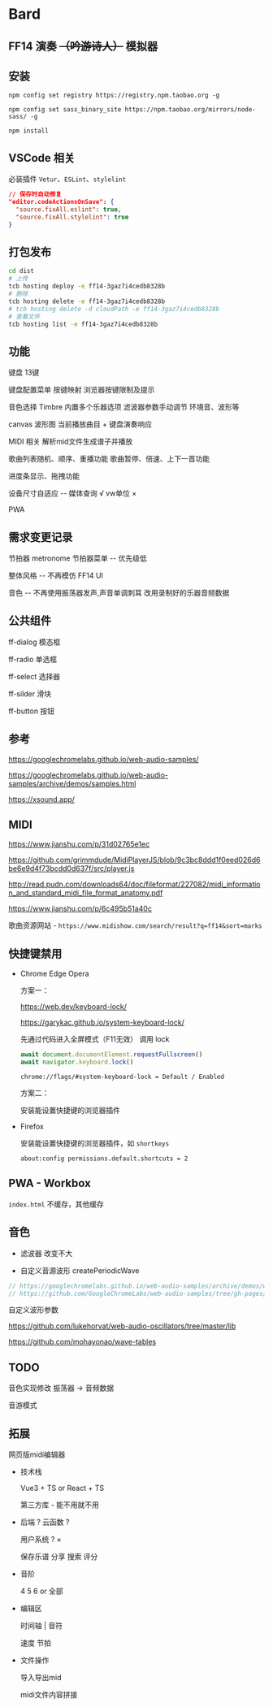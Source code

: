 # Bard

## FF14 演奏 <s>（吟游诗人）</s> 模拟器

## 安装

`npm config set registry https://registry.npm.taobao.org -g`

`npm config set sass_binary_site https://npm.taobao.org/mirrors/node-sass/ -g`

`npm install`

## VSCode 相关

必装插件 `Vetur`、`ESLint`、`stylelint`

```json
// 保存时自动修复
"editor.codeActionsOnSave": {
  "source.fixAll.eslint": true,
  "source.fixAll.stylelint": true
}
```

## 打包发布

```bash
cd dist
# 上传
tcb hosting deploy -e ff14-3gaz7i4cedb8328b
# 删除
tcb hosting delete -e ff14-3gaz7i4cedb8328b
# tcb hosting delete -d cloudPath -e ff14-3gaz7i4cedb8328b
# 查看文件
tcb hosting list -e ff14-3gaz7i4cedb8328b
```

## 功能

键盘 13键

键盘配置菜单 按键映射 浏览器按键限制及提示

音色选择 Timbre 内置多个乐器选项 滤波器参数手动调节 环境音、波形等

canvas 波形图  当前播放曲目 + 键盘演奏响应

MIDI 相关 解析mid文件生成谱子并播放

歌曲列表随机、顺序、重播功能 歌曲暂停、倍速、上下一首功能 

进度条显示、拖拽功能

设备尺寸自适应 -- 媒体查询 √  vw单位 ×

PWA

## 需求变更记录

节拍器 metronome 节拍器菜单 -- 优先级低

整体风格 -- 不再模仿 FF14 UI

音色 -- 不再使用振荡器发声,声音单调刺耳 改用录制好的乐器音频数据

## 公共组件

ff-dialog 模态框

ff-radio 单选框

ff-select 选择器

ff-silder 滑块

ff-button 按钮

## 参考

https://googlechromelabs.github.io/web-audio-samples/

https://googlechromelabs.github.io/web-audio-samples/archive/demos/samples.html

https://xsound.app/

## MIDI

https://www.jianshu.com/p/31d02765e1ec

https://github.com/grimmdude/MidiPlayerJS/blob/9c3bc8ddd1f0eed026d6be6e9d4f73bcdd0d637f/src/player.js

http://read.pudn.com/downloads64/doc/fileformat/227082/midi_information_and_standard_midi_file_format_anatomy.pdf

https://www.jianshu.com/p/6c495b51a40c

歌曲资源网站 - `https://www.midishow.com/search/result?q=ff14&sort=marks`

## 快捷键禁用

* Chrome Edge  Opera

  方案一：

  https://web.dev/keyboard-lock/

  https://garykac.github.io/system-keyboard-lock/

  先通过代码进入全屏模式（F11无效）
  调用 lock

  ```js
  await document.documentElement.requestFullscreen()
  await navigator.keyboard.lock()
  ```

  `chrome://flags/#system-keyboard-lock = Default / Enabled` 

  方案二：

  安装能设置快捷键的浏览器插件

* Firefox

  安装能设置快捷键的浏览器插件，如 `shortkeys`

  `about:config permissions.default.shortcuts = 2`

## PWA - Workbox

`index.html` 不缓存，其他缓存

## 音色

* 滤波器 改变不大

* 自定义音源波形 createPeriodicWave

```js
// https://googlechromelabs.github.io/web-audio-samples/archive/demos/wavetable-synth.html
// https://github.com/GoogleChromeLabs/web-audio-samples/tree/gh-pages/samples/audio/wave-tables
```

自定义波形参数

https://github.com/lukehorvat/web-audio-oscillators/tree/master/lib

https://github.com/mohayonao/wave-tables

## TODO

音色实现修改 振荡器 -> 音频数据

音游模式

## 拓展

网页版midi编辑器

* 技术栈
  
  Vue3 + TS or React + TS

  第三方库 - 能不用就不用

* 后端 ? 云函数 ?

  用户系统 ? ×

  保存乐谱 分享 搜索 评分

* 音阶
  
  4 5 6 or 全部

* 编辑区
  
  时间轴 | 音符

  速度 节拍

* 文件操作
  
  导入导出mid
  
  midi文件内容拼接

